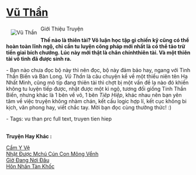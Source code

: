<a href="https://utruyen.com/vu-than/19311/" title="Vũ Thần"><h1>Vũ Thần</h1></a><div style="display:table"><img align="right" style="float: left; padding: 10px;" src="https://utruyen.com/images/story/200x260/vu-than.jpg" alt="Vũ Thần">Giới Thiệu Truyện<p></p><strong>Thế nào là thiên tài? Vô luận học tập gì chiến kỹ cũng có thể hoàn toàn lĩnh ngộ, chỉ cần tu luyện công pháp mới nhất là có thể tảo trừ tiến giai bích chướng. Lúc này mới thật là chân chínhthiên tài. Và một thiên tài vô tình đã được sinh ra.</strong><p></p> - Bạn nào chưa đọc bộ này thì nên đọc, bộ này đảm bảo hay, ngang với Tinh Thần Biến và Bàn Long. <em>Vũ Thần</em> là câu chuyện kể về một thiếu niên tên Hạ Nhất Minh, cũng mô típ đang thiên tài thì chợt bị một vấn đề lạ nào đó khiến không tu luyện tiếp được, nhặt được một kì ngộ, tương đối giống Tinh Thần Biến, nhưng khác là 1 bên về võ, 1 bên <i>Tiêp Hiệp</i>, khác nhau nên bạn yên tâm về việc truyện không nhàm chán, kết cấu logic hợp lí, kết cục không bi kịch, văn phong hay, viết chắc tay. Mời bạn đọc cùng thưởng thức! :)<p></p> - Tags: vu than prc full text, truyen tien hiep</div><p><br><b>Truyện Hay Khác :</b></p><a href="https://utruyen.com/cam-y-ve/2171/" alt="Cẩm Y Vệ">Cẩm Y Vệ</a><br/><a href="https://www.flickr.com/photos/183745219@N08/49033652413/" alt="Nhặt Được Mchú Cún Con Mông Vểnh">Nhặt Được Mchú Cún Con Mông Vểnh</a><br/><a href="https://www.pinterest.com/pin/643874077960060324" alt="Giờ Đang Nơi Đâu">Giờ Đang Nơi Đâu</a><br/><a href="https://github.com/quanluxury/truyenhot/tree/master/truyenhay/17035/" alt="Hôn Nhân Tàn Khốc">Hôn Nhân Tàn Khốc</a><br/>